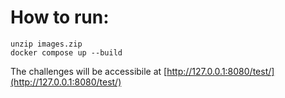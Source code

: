 # How to run: 
```
unzip images.zip
docker compose up --build
```

The challenges will be accessibile at [http://127.0.0.1:8080/test/](http://127.0.0.1:8080/test/)
